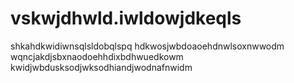 # vskwjdhwld.iwldowjdkeqls
shkahdkwidiwnsqlsldobqlspq
hdkwosjwbdoaoehdnwlsoxnwwodm
wqncjakdjsbxnaodoehhdixbdhwuedkowm
kwidjwbdusksodjwksodhiandjwodnafnwidm
